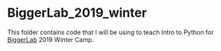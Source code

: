 # BiggerLab_2019_winter

This folder contains code that I will be using to teach Intro to Python for <a href="http://www.biggerlab.com/">BiggerLab</a> 2019 Winter Camp.

